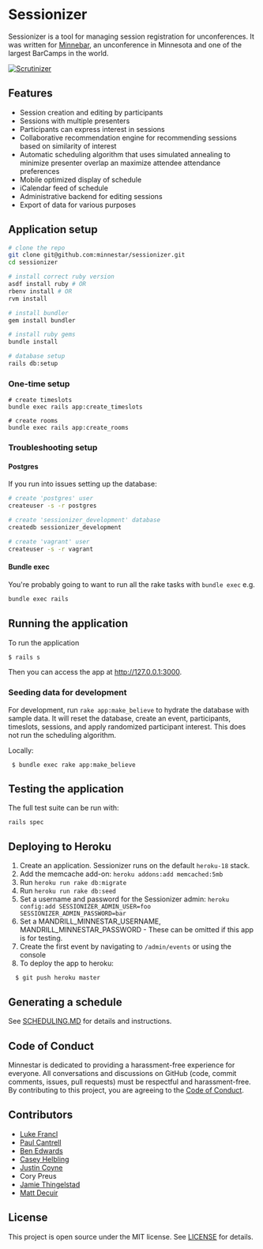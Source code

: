 # Sessionizer

Sessionizer is a tool for managing session registration for unconferences. It was written for [Minnebar](http://minnestar.org/minnebar/), an unconference in Minnesota and one of the largest BarCamps in the world.

[![Scrutinizer](http://img.shields.io/scrutinizer/g/minnestar/sessionizer.svg)](https://scrutinizer-ci.com/g/minnestar/sessionizer/)

## Features

* Session creation and editing by participants
* Sessions with multiple presenters
* Participants can express interest in sessions
* Collaborative recommendation engine for recommending sessions based on similarity of interest
* Automatic scheduling algorithm that uses simulated annealing to minimize presenter overlap an maximize attendee attendance preferences
* Mobile optimized display of schedule
* iCalendar feed of schedule
* Administrative backend for editing sessions
* Export of data for various purposes

## Application setup

```bash
# clone the repo
git clone git@github.com:minnestar/sessionizer.git
cd sessionizer

# install correct ruby version
asdf install ruby # OR
rbenv install # OR
rvm install

# install bundler
gem install bundler

# install ruby gems
bundle install

# database setup
rails db:setup
```

### One-time setup
```
# create timeslots
bundle exec rails app:create_timeslots

# create rooms
bundle exec rails app:create_rooms
```

### Troubleshooting setup

#### Postgres
If you run into issues setting up the database:
```bash
# create 'postgres' user
createuser -s -r postgres

# create 'sessionizer_development' database
createdb sessionizer_development

# create 'vagrant' user
createuser -s -r vagrant
```

#### Bundle exec
You're probably going to want to run all the rake tasks with `bundle exec` e.g.
```bash
bundle exec rails 
```

## Running the application
To run the application

```bash
$ rails s
```

Then you can access the app at http://127.0.0.1:3000.

### Seeding data for development

For development, run `rake app:make_believe` to hydrate the database with sample
data. It will reset the database, create an event, participants, timeslots,
sessions, and apply randomized participant interest. This does not run the
scheduling algorithm.

Locally:

```
 $ bundle exec rake app:make_believe
```

## Testing the application

The full test suite can be run with:
```
rails spec
```

## Deploying to Heroku

1. Create an application. Sessionizer runs on the default `heroku-18` stack.
2. Add the memcache add-on: `heroku addons:add memcached:5mb`
3. Run `heroku run rake db:migrate`
4. Run `heroku run rake db:seed`
5. Set a username and password for the Sessionizer admin: `heroku config:add SESSIONIZER_ADMIN_USER=foo SESSIONIZER_ADMIN_PASSWORD=bar`
6. Set a MANDRILL_MINNESTAR_USERNAME, MANDRILL_MINNESTAR_PASSWORD - These can be omitted if this app is for testing.
7. Create the first event by navigating to `/admin/events` or using the
   console
8. To deploy the app to heroku:

```
  $ git push heroku master
```

## Generating a schedule

See [SCHEDULING.MD](src/doc/SCHEDULING.md) for details and instructions.

## Code of Conduct

Minnestar is dedicated to providing a harassment-free experience for everyone. All conversations and discussions on GitHub (code, commit comments, issues, pull requests) must be respectful and harassment-free. By contributing to this project, you are agreeing to the [Code of Conduct](CODE_OF_CONDUCT.md).

## Contributors

* [Luke Francl](http://luke.francl.org)
* [Paul Cantrell](http://innig.net/)
* [Ben Edwards](http://www.alttext.com/)
* [Casey Helbling](http://softwareforgood.com/team)
* [Justin Coyne](https://twitter.com/j_coyne)
* Cory Preus
* [Jamie Thingelstad](http://thingelstad.com/)
* [Matt Decuir](https://experimatt.com/)

## License

This project is open source under the MIT license. See [LICENSE](LICENSE.txt) for details.
